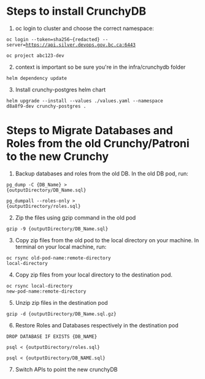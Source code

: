 # Steps to install CrunchyDB

1. oc login to cluster and choose the correct namespace:

<code>oc login --token=sha256~{redacted} --server=https://api.silver.devops.gov.bc.ca:6443</code>

<code>oc project abc123-dev</code>

2. context is important so be sure you're in the infra/crunchydb folder

<code>helm dependency update</code>

3. Install crunchy-postgres helm chart


<code>helm upgrade --install --values ./values.yaml --namespace d8a8f9-dev crunchy-postgres .</code>

# Steps to Migrate Databases and Roles from the old Crunchy/Patroni to the new Crunchy

1. Backup databases and roles from the old DB. In the old DB pod, run:

<code>pg_dump -C {DB_Name} > {outputDirectory/DB_Name.sql}</code>

<code>pg_dumpall --roles-only >  {outputDirectory/roles.sql}</code>

2. Zip the files using gzip command in the old pod

<code>gzip -9 {outputDirectory/DB_Name.sql}</code>

3. Copy zip files from the old pod to the local directory on your machine. In terminal on your local machine, run:


<code>oc rsync old-pod-name:remote-directory local-directory</code>

4. Copy zip files from your local directory to the destination pod.

<code>oc rsync local-directory new-pod-name:remote-directory</code>


5. Unzip zip files in the destination pod

<code>gzip -d {outputDirectory/DB_Name.sql.gz}</code>

6. Restore Roles and Databases respectively in the destination pod

<code>DROP DATABASE IF EXISTS {DB_NAME}</code>

<code>psql < {outputDirectory/roles.sql}</code>

<code>psql < {outputDirectory/DB_NAME.sql}</code>

7. Switch APIs to point the new crunchyDB
